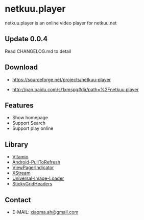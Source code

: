 netkuu.player
===============

netkuu.player is an online video player for netkuu.net

Update 0.0.4
------------
Read CHANGELOG.md to detail

Download
------------
* https://sourceforge.net/projects/netkuu-player

* http://pan.baidu.com/s/1xmspg#dir/path=%2Fnetkuu.player

Features
------------
* Show homepage
* Support Search
* Support play online

Library
------------
* [Vitamio](https://vitamio.org/)
* [Android-PullToRefresh](https://github.com/chrisbanes/Android-PullToRefresh/)
* [ViewPagerIndicator](http://viewpagerindicator.com/)
* [XStream](http://xstream.codehaus.org/)
* [Universal-Image-Loader](https://github.com/nostra13/Android-Universal-Image-Loader)
* [StickyGridHeaders](https://github.com/TonicArtos/StickyGridHeaders)

Contact
------------
* E-MAIL: xiaoma.ah@gmail.com